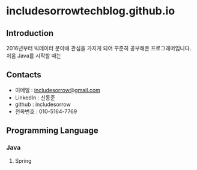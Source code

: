 # includesorrowtechblog.github.io


## Introduction
2016년부터 빅데이터 분야에 관심을 가지게 되어 꾸준히 공부해온 프로그래머입니다. 
처음 Java를 시작할 때는 

## Contacts
- 이메일 : includesorrow@gmail.com
- LinkedIn : 신동준
- github : includesorrow
- 전화번호 : 010-5164-7769

## Programming Language 

### Java
1. Spring



